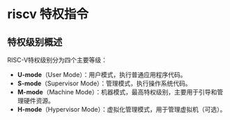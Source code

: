 # riscv 特权指令

## 特权级别概述
RISC-V特权级别分为四个主要等级：
- **U-mode**（User Mode）：用户模式，执行普通应用程序代码。
- **S-mode**（Supervisor Mode）：管理模式，执行操作系统代码。
- **M-mode**（Machine Mode）：机器模式，最高特权级别，主要用于引导和管理硬件资源。
- **H-mode**（Hypervisor Mode）：虚拟化管理模式，用于管理虚拟机（可选）。

